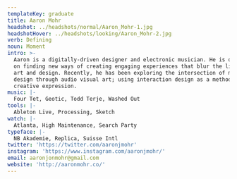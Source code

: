 ```yaml
---
templateKey: graduate
title: Aaron Mohr
headshot: ../headshots/normal/Aaron_Mohr-1.jpg
headshotHover: ../headshots/looking/Aaron_Mohr-2.jpg
verb: Defining
noun: Moment
intro: >-
  Aaron is a digitally-driven designer and electronic musician. He is often focused
  on finding new ways of creating engaging experiences that blur the lines between
  art and design. Recently, he has been exploring the intersection of music and
  design through audio visual art; using interaction design as a method of influencing
  creative expression.
music: |-
  Four Tet, Geotic, Todd Terje, Washed Out
tools: |-
  Ableton Live, Processing, Sketch
watch: |-
  Atlanta, High Maintenance, Search Party
typeface: |-
  NB Akademie, Replica, Suisse Intl
twitter: 'https://twitter.com/aaronjmohr'
instagram: 'https://www.instagram.com/aaronjmohr/'
email: aaronjonmohr@gmail.com
website: 'http://aaronmohr.co/'
---
```

